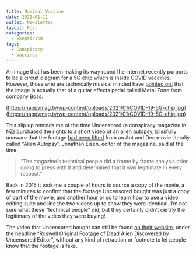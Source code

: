 ```yaml
---
title: Musical Vaccine
date: 2021-01-11
outlet: Newsletter
layout: Post
categories:
  - Skepticism
tags:
  - Conspiracy
  - Vaccines
---
```


An image that has been making its way round the internet recently purports to be a circuit diagram for a 5G chip which is inside COVID vaccines. However, those who are technically musical minded have [pointed out](https://www.musictech.net/news/covid-19-vaccine-5g-chip-boss-metal-zone-guitar-pedal/) that the image is actually that of a guitar effects pedal called Metal Zone from company Boss.

<!-- more -->

[https://happymag.tv/wp-content/uploads/2021/01/COVID-19-5G-chip.jpg](https://happymag.tv/wp-content/uploads/2021/01/COVID-19-5G-chip.jpg)

This slip up reminds me of the time Uncensored (a conspiracy magazine in NZ) purchased the rights to a short video of an alien autopsy, blissfully unaware that the footage [had been lifted](https://www.youtube.com/watch?v=CGo4BZE4gsM) from an Ant and Dec movie literally called “Alien Autopsy”. Jonathan Eisen, editor of the magazine, said at the time:

> “The magazine's technical people did a frame by frame analysis prior going to press with it and determined that it was legitimate in every respect.”

Back in 2015 it took me a couple of hours to source a copy of the movie, a few minutes to confirm that the footage Uncensored bought was just a copy of part of the movie, and another hour or so to learn how to use a video editing suite and line the two videos up to show they were identical. I’m not sure what these “technical people” did, but they certainly didn’t certify the legitimacy of the video they were buying!

The video that Uncensored bought can still be found [on their website](https://uncensored.co.nz/2015/01/22/roswell-original-footage-of-dead-alien-rediscovered-by-uncensored-editor/), under the headline “Roswell Original Footage of Dead Alien Discovered by Uncensored Editor”, without any kind of retraction or footnote to let people know that the footage is fake.
